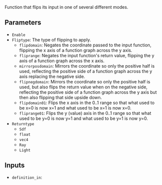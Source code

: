 Function that flips its input in one of several different modes.

## Parameters

* `Enable`
* `Fliptype`: The type of flipping to apply.
  * `flipdomain`: Negates the coordinate passed to the input function, flipping the x axis of a function graph across the y axis.
  * `fliprange`: Negates the input function's return value, flipping the y axis of a function graph across the x axis.
  * `mirrorposdomain`: Mirrors the coordinate so only the positive half is used, reflecting the positive side of a function graph across the y axis replacing the negative side.
  * `flipnegdomain`: Mirrors the coordinate so only the positive half is used, but also flips the return value when on the negative side, reflecting the positive side of a function graph across the y axis but then also flipping that side upside down.
  * `flipdomain01`: Flips the x axis in the 0..1 range so that what used to be x=0 is now x=1 and what used to be x=1 is now x=0.
  * `fliprange01`: Flips the y (value) axis in the 0..1 range so that what used to be y=0 is now y=1 and what used to be y=1 is now y=0.
* `Returntype`
  * `Sdf`
  * `float`
  * `vec4`
  * `Ray`
  * `Light`

## Inputs

* `definition_in`: 